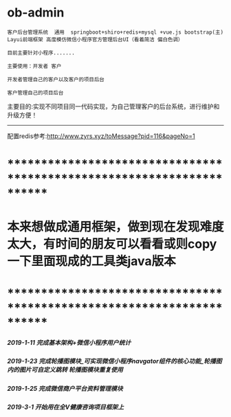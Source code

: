 # ob-admin

    客户后台管理系统  通用  springboot+shiro+redis+mysql +vue.js bootstrap(主) Layui前端框架 高度模仿微信小程序官方管理后台UI（看着简洁 偏白色调）

    目前主要针对小程序.......

    主要使用：开发者 客户

    开发者管理自己的客户以及客户的项目后台

    客户管理自己的项目后台 
    
主要目的:实现不同项目同一代码实现，为自己管理客户的后台系统，进行维护和升级方便！
    
--------------------------------------------------------------------------
配置redis参考:http://www.zyrs.xyz/toMessage?pid=116&pageNo=1

# **********************************************************************
# 本来想做成通用框架，做到现在发现难度太大，有时间的朋友可以看看或则copy一下里面现成的工具类java版本
# **********************************************************************


##### 2019-1-11 完成基本架构+微信小程序用户统计

##### 2019-1-23 完成轮播图模块_可实现微信小程序navgator组件的核心功能_轮播图内的图片可自定义跳转   轮播图模块重复使用

##### 2019-1-25 完成微信商户平台资料管理模块


##### 2019-3-1 开始用在全V健康咨询项目框架上



